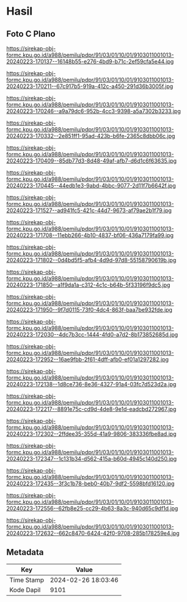 # Hasil

## Foto C Plano

https://sirekap-obj-formc.kpu.go.id/a988/pemilu/pdpr/91/03/01/10/01/9103011001013-20240223-170137--16148b55-e276-4bd9-b71c-2ef59cfa5e44.jpg

https://sirekap-obj-formc.kpu.go.id/a988/pemilu/pdpr/91/03/01/10/01/9103011001013-20240223-170211--67c917b5-919a-412c-a450-291d36b3005f.jpg

https://sirekap-obj-formc.kpu.go.id/a988/pemilu/pdpr/91/03/01/10/01/9103011001013-20240223-170246--a9a79dc6-952b-4cc3-9398-a5a7302b3233.jpg

https://sirekap-obj-formc.kpu.go.id/a988/pemilu/pdpr/91/03/01/10/01/9103011001013-20240223-170332--2e851ff1-95ad-423b-b6fe-2365c8dbb06c.jpg

https://sirekap-obj-formc.kpu.go.id/a988/pemilu/pdpr/91/03/01/10/01/9103011001013-20240223-170409--85db77d3-8d48-49af-afb7-d6d1c6f63635.jpg

https://sirekap-obj-formc.kpu.go.id/a988/pemilu/pdpr/91/03/01/10/01/9103011001013-20240223-170445--44edb1e3-9abd-4bbc-9077-2d11f7b6642f.jpg

https://sirekap-obj-formc.kpu.go.id/a988/pemilu/pdpr/91/03/01/10/01/9103011001013-20240223-171527--ad941fc5-421c-44d7-9673-af79ae2b1f79.jpg

https://sirekap-obj-formc.kpu.go.id/a988/pemilu/pdpr/91/03/01/10/01/9103011001013-20240223-171708--11ebb266-4b10-4837-bf06-436a7179fa99.jpg

https://sirekap-obj-formc.kpu.go.id/a988/pemilu/pdpr/91/03/01/10/01/9103011001013-20240223-171802--0d4bd5f5-afb4-4d9d-97d8-55158790619b.jpg

https://sirekap-obj-formc.kpu.go.id/a988/pemilu/pdpr/91/03/01/10/01/9103011001013-20240223-171850--a1f9da1a-c312-4c1c-b64b-5f33196f9dc5.jpg

https://sirekap-obj-formc.kpu.go.id/a988/pemilu/pdpr/91/03/01/10/01/9103011001013-20240223-171950--9f7d0115-73f0-4dc4-863f-baa7be932fde.jpg

https://sirekap-obj-formc.kpu.go.id/a988/pemilu/pdpr/91/03/01/10/01/9103011001013-20240223-172030--4dc7b3cc-1444-4fd0-a7d2-8b173852685d.jpg

https://sirekap-obj-formc.kpu.go.id/a988/pemilu/pdpr/91/03/01/10/01/9103011001013-20240223-172952--16ae9fbb-2f61-4dff-afb0-ef01a1297282.jpg

https://sirekap-obj-formc.kpu.go.id/a988/pemilu/pdpr/91/03/01/10/01/9103011001013-20240223-172138--1d8ce736-8e36-4327-91a4-03fc7d523d2a.jpg

https://sirekap-obj-formc.kpu.go.id/a988/pemilu/pdpr/91/03/01/10/01/9103011001013-20240223-172217--8891e75c-cd9d-4de8-9e1d-eadcbd272967.jpg

https://sirekap-obj-formc.kpu.go.id/a988/pemilu/pdpr/91/03/01/10/01/9103011001013-20240223-172302--2ffdee35-355d-41a9-9806-383336fbe8ad.jpg

https://sirekap-obj-formc.kpu.go.id/a988/pemilu/pdpr/91/03/01/10/01/9103011001013-20240223-172347--1c131b34-d562-415a-b60d-4945c140d250.jpg

https://sirekap-obj-formc.kpu.go.id/a988/pemilu/pdpr/91/03/01/10/01/9103011001013-20240223-172435--3f3c1b78-beb0-40b7-9df2-5598bfd16120.jpg

https://sirekap-obj-formc.kpu.go.id/a988/pemilu/pdpr/91/03/01/10/01/9103011001013-20240223-172556--62fb8e25-cc29-4b63-8a3c-940d65c9df1d.jpg

https://sirekap-obj-formc.kpu.go.id/a988/pemilu/pdpr/91/03/01/10/01/9103011001013-20240223-172632--662c8470-6424-42f0-9708-285b178259e4.jpg


## Metadata

| Key        | Value               |
| ---------- | ------------------- |
| Time Stamp | 2024-02-26 18:03:46 |
| Kode Dapil | 9101                |



